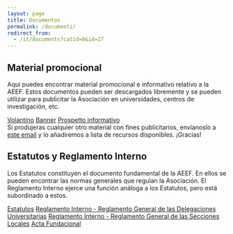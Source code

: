 ```yaml
---
layout: page
title: Documentos
permalink: /documenti/
redirect_from:
  - /it/documents?catid=0&id=27
---
```


## Material promocional

Aquí puedes encontrar material promocional e informativo relativo a la AEEF. Estos documentos pueden ser descargados libremente y se pueden utilizar para publicitar la Asociación en universidades, centros de investigación, etc.

<div class="collection">
  <a href="https://ae-ef.github.io" class="collection-item">Volantino</a>
  <a href="https://ae-ef.github.io" class="collection-item">Banner</a>
  <a href="https://ae-ef.github.io" class="collection-item">Prospetto informativo</a>
</div>
Si produjeras cualquier otro material con fines publicitarios, envíanoslo a <a href="mailto:esecutivo&#64;&#97;&#105;&#45;&#115;&#102;&#46;&#105;&#116;">este email</a> y lo añadiremos a lista de recursos disponibles. ¡Gracias!


## Estatutos y Reglamento Interno

Los Estatutos constituyen el documento fundamental de la AEEF. En ellos se pueden encontrar las normas generales que regulan la Asociación. El Reglamento Interno ejerce una función análoga a los Estatutos, pero está subordinado a estos.

<div class="collection">
  <a href="https://drive.google.com/open?id=0ByP8eMO0MEyVNkpITFFfN3pKNjg" class="collection-item">Estatutos</a>
  <a href="https://drive.google.com/open?id=0B5Xs4TPtLJkWb3c5QXlzNV8xVXc" class="collection-item">Reglamento Interno - Reglamento General de las Delegaciones Universitarias</a>
  <a href="https://drive.google.com/open?id=0B5Xs4TPtLJkWSHc4RWhnSTdwRFU" class="collection-item">Reglamento Interno - Reglamento General de las Secciones Locales</a>
  <a href="https://drive.google.com/open?id=0ByP8eMO0MEyVbTlYaFZRdUNXaHc" class="collection-item">Acta Fundacional</a>
</div>
